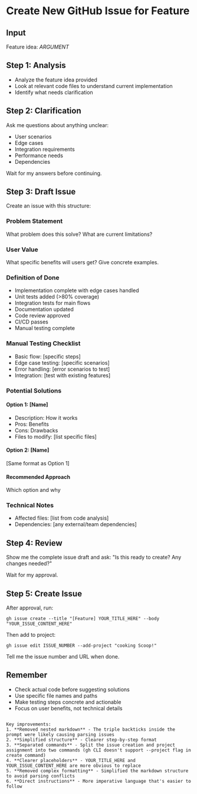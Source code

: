 # Create New GitHub Issue for Feature

## Input
Feature idea: $ARGUMENT$

## Step 1: Analysis
- Analyze the feature idea provided
- Look at relevant code files to understand current implementation
- Identify what needs clarification

## Step 2: Clarification
Ask me questions about anything unclear:
- User scenarios
- Edge cases  
- Integration requirements
- Performance needs
- Dependencies

Wait for my answers before continuing.

## Step 3: Draft Issue
Create an issue with this structure:

### Problem Statement
What problem does this solve? What are current limitations?

### User Value
What specific benefits will users get? Give concrete examples.

### Definition of Done
- Implementation complete with edge cases handled
- Unit tests added (>80% coverage)
- Integration tests for main flows
- Documentation updated
- Code review approved
- CI/CD passes
- Manual testing complete

### Manual Testing Checklist
- Basic flow: [specific steps]
- Edge case testing: [specific scenarios]
- Error handling: [error scenarios to test]
- Integration: [test with existing features]

### Potential Solutions
#### Option 1: [Name]
- Description: How it works
- Pros: Benefits
- Cons: Drawbacks  
- Files to modify: [list specific files]

#### Option 2: [Name]
[Same format as Option 1]

#### Recommended Approach
Which option and why

### Technical Notes
- Affected files: [list from code analysis]
- Dependencies: [any external/team dependencies]

## Step 4: Review
Show me the complete issue draft and ask: "Is this ready to create? Any changes needed?"

Wait for my approval.

## Step 5: Create Issue
After approval, run:
```
gh issue create --title "[Feature] YOUR_TITLE_HERE" --body "YOUR_ISSUE_CONTENT_HERE"
```

Then add to project:
```
gh issue edit ISSUE_NUMBER --add-project "cooking Scoop!"
```

Tell me the issue number and URL when done.

## Remember
- Check actual code before suggesting solutions
- Use specific file names and paths
- Make testing steps concrete and actionable
- Focus on user benefits, not technical details
```

Key improvements:
1. **Removed nested markdown** - The triple backticks inside the prompt were likely causing parsing issues
2. **Simplified structure** - Clearer step-by-step format
3. **Separated commands** - Split the issue creation and project assignment into two commands (gh CLI doesn't support --project flag in create command)
4. **Clearer placeholders** - YOUR_TITLE_HERE and YOUR_ISSUE_CONTENT_HERE are more obvious to replace
5. **Removed complex formatting** - Simplified the markdown structure to avoid parsing conflicts
6. **Direct instructions** - More imperative language that's easier to follow
